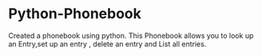 # Python-Phonebook
Created a phonebook using python. This Phonebook allows you to look up an Entry,set up an entry , delete an entry and List all entries.
